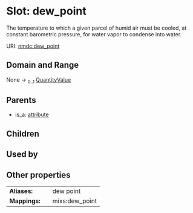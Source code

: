 
# Slot: dew_point


The temperature to which a given parcel of humid air must be cooled, at constant barometric pressure, for water vapor to condense into water.

URI: [nmdc:dew_point](https://microbiomedata/meta/dew_point)


## Domain and Range

None &#8594;  <sub>0..1</sub> [QuantityValue](QuantityValue.md)

## Parents

 *  is_a: [attribute](attribute.md)

## Children


## Used by


## Other properties

|  |  |  |
| --- | --- | --- |
| **Aliases:** | | dew point |
| **Mappings:** | | mixs:dew_point |

